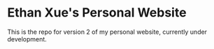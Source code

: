 # Ethan Xue's Personal Website

This is the repo for version 2 of my personal website, currently under development.

